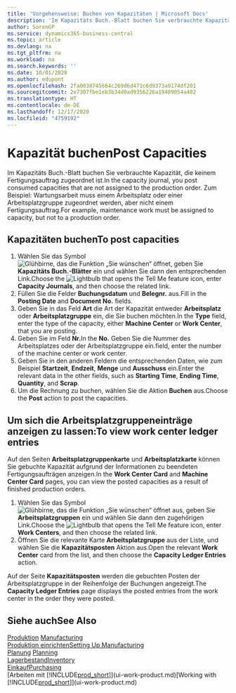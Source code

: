 ```yaml
---
title: 'Vorgehensweise: Buchen von Kapazitäten | Microsoft Docs'
description: 'Im Kapazitäts Buch.-Blatt buchen Sie verbrauchte Kapazität, die keinem Fertigungsauftrag zugeordnet ist. Zum Beispiel: Wartungsarbeit muss einem Arbeitsplatz oder einer Arbeitsplatzgruppe zugeordnet werden, aber nicht einem Fertigungsauftrag.'
author: SorenGP
ms.service: dynamics365-business-central
ms.topic: article
ms.devlang: na
ms.tgt_pltfrm: na
ms.workload: na
ms.search.keywords: ''
ms.date: 10/01/2020
ms.author: edupont
ms.openlocfilehash: 2fa0038745664c269d6d471c6d9373a9174df201
ms.sourcegitcommit: 2e7307fbe1eb3b34d0ad9356226a19409054a402
ms.translationtype: HT
ms.contentlocale: de-DE
ms.lasthandoff: 12/17/2020
ms.locfileid: "4759192"
---
```

# <a name="post-capacities"></a><span data-ttu-id="b91d2-104">Kapazität buchen</span><span class="sxs-lookup"><span data-stu-id="b91d2-104">Post Capacities</span></span>
<span data-ttu-id="b91d2-105">Im Kapazitäts Buch.-Blatt buchen Sie verbrauchte Kapazität, die keinem Fertigungsauftrag zugeordnet ist.</span><span class="sxs-lookup"><span data-stu-id="b91d2-105">In the capacity journal, you post consumed capacities that are not assigned to the production order.</span></span> <span data-ttu-id="b91d2-106">Zum Beispiel: Wartungsarbeit muss einem Arbeitsplatz oder einer Arbeitsplatzgruppe zugeordnet werden, aber nicht einem Fertigungsauftrag.</span><span class="sxs-lookup"><span data-stu-id="b91d2-106">For example, maintenance work must be assigned to capacity, but not to a production order.</span></span>  

## <a name="to-post-capacities"></a><span data-ttu-id="b91d2-107">Kapazitäten buchen</span><span class="sxs-lookup"><span data-stu-id="b91d2-107">To post capacities</span></span>  
1.  <span data-ttu-id="b91d2-108">Wählen Sie das Symbol ![Glühbirne, das die Funktion „Sie wünschen“ öffnet](media/ui-search/search_small.png "Was möchten Sie tun?"), geben Sie **Kapazitäts Buch.-Blätter** ein und wählen Sie dann den entsprechenden Link.</span><span class="sxs-lookup"><span data-stu-id="b91d2-108">Choose the ![Lightbulb that opens the Tell Me feature](media/ui-search/search_small.png "Tell me what you want to do") icon, enter **Capacity Journals**, and then choose the related link.</span></span>  
2.  <span data-ttu-id="b91d2-109">Füllen Sie die Felder **Buchungsdatum** und **Belegnr.** aus.</span><span class="sxs-lookup"><span data-stu-id="b91d2-109">Fill in the **Posting Date** and **Document No.** fields.</span></span>  
3.  <span data-ttu-id="b91d2-110">Geben Sie in das Feld **Art** die Art der Kapazität entweder **Arbeitsplatz** oder **Arbeitsplatzgruppe** ein, die Sie buchen möchten.</span><span class="sxs-lookup"><span data-stu-id="b91d2-110">In the **Type** field, enter the type of the capacity, either **Machine Center** or **Work Center**, that you are posting.</span></span>  
4.  <span data-ttu-id="b91d2-111">Geben Sie im Feld **Nr.**</span><span class="sxs-lookup"><span data-stu-id="b91d2-111">In the **No.**</span></span> <span data-ttu-id="b91d2-112">Geben Sie die Nummer des Arbeitsplatzes oder der Arbeitsplatzgruppe ein.</span><span class="sxs-lookup"><span data-stu-id="b91d2-112">field, enter the number of the machine center or work center.</span></span>  
5.  <span data-ttu-id="b91d2-113">Geben Sie in den anderen Feldern die entsprechenden Daten, wie zum Beispiel **Startzeit**, **Endzeit**, **Menge** und **Ausschuss** ein.</span><span class="sxs-lookup"><span data-stu-id="b91d2-113">Enter the relevant data in the other fields, such as **Starting Time**, **Ending Time**, **Quantity**, and **Scrap**.</span></span>  
6.  <span data-ttu-id="b91d2-114">Um die Rechnung zu buchen, wählen Sie die Aktion **Buchen** aus.</span><span class="sxs-lookup"><span data-stu-id="b91d2-114">Choose the **Post** action to post the capacities.</span></span>  

## <a name="to-view-work-center-ledger-entries"></a><span data-ttu-id="b91d2-115">Um sich die Arbeitsplatzgruppeneinträge anzeigen zu lassen:</span><span class="sxs-lookup"><span data-stu-id="b91d2-115">To view work center ledger entries</span></span>  
<span data-ttu-id="b91d2-116">Auf den Seiten **Arbeitsplatzgruppenkarte** und **Arbeitsplatzkarte** können Sie gebuchte Kapazität aufgrund der Informationen zu beendeten Fertigungsaufträgen anzeigen.</span><span class="sxs-lookup"><span data-stu-id="b91d2-116">In the **Work Center Card** and **Machine Center Card** pages, you can view the posted capacities as a result of finished production orders.</span></span>    
1.  <span data-ttu-id="b91d2-117">Wählen Sie das Symbol ![Glühbirne, das die Funktion „Sie wünschen“ öffnet](media/ui-search/search_small.png "Was möchten Sie tun?") aus, geben Sie **Arbeitsplatzgruppen** ein und wählen Sie dann den zugehörigen Link.</span><span class="sxs-lookup"><span data-stu-id="b91d2-117">Choose the ![Lightbulb that opens the Tell Me feature](media/ui-search/search_small.png "Tell me what you want to do") icon, enter **Work Centers**, and then choose the related link.</span></span>  
2.  <span data-ttu-id="b91d2-118">Öffnen Sie die relevante Karte **Arbeitsplatzgruppe** aus der Liste, und wählen Sie die **Kapazitätsposten** Aktion aus.</span><span class="sxs-lookup"><span data-stu-id="b91d2-118">Open the relevant **Work Center** card from the list, and then choose the **Capacity Ledger Entries** action.</span></span>  

<span data-ttu-id="b91d2-119">Auf der Seite **Kapazitätsposten** werden die gebuchten Posten der Arbeitsplatzgruppe in der Reihenfolge der Buchungen angezeigt.</span><span class="sxs-lookup"><span data-stu-id="b91d2-119">The **Capacity Ledger Entries** page displays the posted entries from the work center in the order they were posted.</span></span>   

## <a name="see-also"></a><span data-ttu-id="b91d2-120">Siehe auch</span><span class="sxs-lookup"><span data-stu-id="b91d2-120">See Also</span></span>  
<span data-ttu-id="b91d2-121">[Produktion](production-manage-manufacturing.md)  </span><span class="sxs-lookup"><span data-stu-id="b91d2-121">[Manufacturing](production-manage-manufacturing.md)  </span></span>  
[<span data-ttu-id="b91d2-122">Produktion einrichten</span><span class="sxs-lookup"><span data-stu-id="b91d2-122">Setting Up Manufacturing</span></span>](production-configure-production-processes.md)  
<span data-ttu-id="b91d2-123">[Planung](production-planning.md)    </span><span class="sxs-lookup"><span data-stu-id="b91d2-123">[Planning](production-planning.md)    </span></span>  
[<span data-ttu-id="b91d2-124">Lagerbestand</span><span class="sxs-lookup"><span data-stu-id="b91d2-124">Inventory</span></span>](inventory-manage-inventory.md)  
[<span data-ttu-id="b91d2-125">Einkauf</span><span class="sxs-lookup"><span data-stu-id="b91d2-125">Purchasing</span></span>](purchasing-manage-purchasing.md)  
<span data-ttu-id="b91d2-126">[Arbeiten mit [!INCLUDE[prod_short](includes/prod_short.md)]](ui-work-product.md)</span><span class="sxs-lookup"><span data-stu-id="b91d2-126">[Working with [!INCLUDE[prod_short](includes/prod_short.md)]](ui-work-product.md)</span></span>
